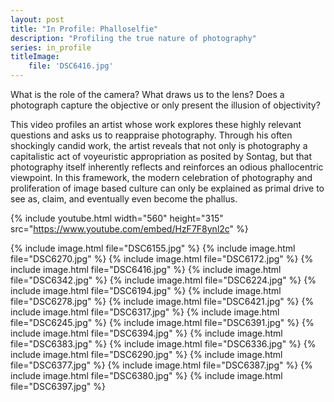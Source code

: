 ```yaml
---
layout: post
title: "In Profile: Phalloselfie"
description: "Profiling the true nature of photography"
series: in_profile
titleImage:
    file: 'DSC6416.jpg'
---
```


What is the role of the camera? What draws us to the lens? Does a photograph capture the objective or only present the illusion of objectivity?

This video profiles an artist whose work explores these highly relevant questions and asks us to reappraise photography. Through his often shockingly candid work, the artist reveals that not only is photography a capitalistic act of voyeuristic appropriation as posited by Sontag, but that photography itself inherently reflects and reinforces an odious phallocentric viewpoint. In this framework, the modern celebration of photography and proliferation of image based culture can only be explained as primal drive to see as, claim, and eventually even become the phallus.

{% include youtube.html width="560" height="315" src="https://www.youtube.com/embed/HzF7F8ynl2c" %}

{% include image.html file="DSC6155.jpg" %}
{% include image.html file="DSC6270.jpg" %}
{% include image.html file="DSC6172.jpg" %}
{% include image.html file="DSC6416.jpg" %}
{% include image.html file="DSC6342.jpg" %}
{% include image.html file="DSC6224.jpg" %}
{% include image.html file="DSC6194.jpg" %}
{% include image.html file="DSC6278.jpg" %}
{% include image.html file="DSC6421.jpg" %}
{% include image.html file="DSC6317.jpg" %}
{% include image.html file="DSC6245.jpg" %}
{% include image.html file="DSC6391.jpg" %}
{% include image.html file="DSC6394.jpg" %}
{% include image.html file="DSC6383.jpg" %}
{% include image.html file="DSC6336.jpg" %}
{% include image.html file="DSC6290.jpg" %}
{% include image.html file="DSC6377.jpg" %}
{% include image.html file="DSC6387.jpg" %}
{% include image.html file="DSC6380.jpg" %}
{% include image.html file="DSC6397.jpg" %}